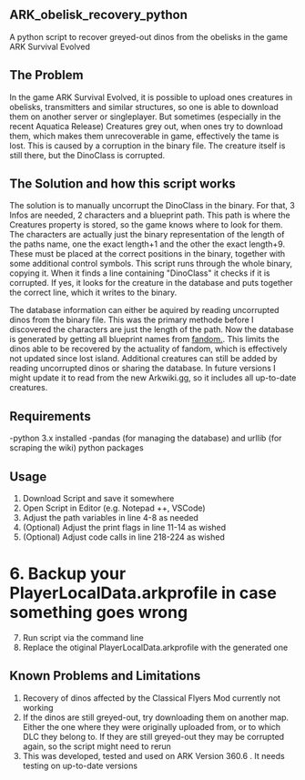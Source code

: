 ## ARK_obelisk_recovery_python
A python script to recover greyed-out dinos from the obelisks in the game ARK Survival Evolved

## The Problem
In the game ARK Survival Evolved, it is possible to upload ones creatures in obelisks, transmitters and similar structures, so one is able to download them on another server or singleplayer. But sometimes (especially in the recent Aquatica Release) Creatures grey out, when ones try to download them, which makes them unrecoverable in game, effectively the tame is lost. This is caused by a corruption in the binary file. The creature itself is still there, but the DinoClass is corrupted.

## The Solution and how this script works
The solution is to manually uncorrupt the DinoClass in the binary. For that, 3 Infos are needed, 2 characters and a blueprint path. This path is where the Creatures property is stored, so the game knows where to look for them. The characters are actually just the binary representation of the length of the paths name, one the exact length+1 and the other the exact length+9. These must be placed at the correct positions in the binary, together with some additional control symbols. This script runs through the whole binary, copying it. When it finds a line containing "DinoClass" it checks if it is corrupted. If yes, it looks for the creature in the database and puts together the correct line, which it writes to the binary.

The database information can either be aquired by reading uncorrupted dinos from the binary file. This was the primary methode before I discovered the characters are just the length of the path. 
Now the database is generated by getting all blueprint names from [fandom.](https://ark.fandom.com/wiki/Creature_IDs). This limits the dinos able to be recovered by the actuality of fandom, which is effectively not updated since lost island. Additional creatures can still be added by reading uncorrupted dinos or sharing the database. In future versions I might update it to read from the new Arkwiki.gg, so it includes all up-to-date creatures.

## Requirements
-python 3.x installed
-pandas (for managing the database) and urllib (for scraping the wiki) python packages

## Usage
1. Download Script and save it somewhere
2. Open Script in Editor (e.g. Notepad ++, VSCode)
3. Adjust the path variables in line 4-8 as needed
4. (Optional) Adjust the print flags in line 11-14 as wished
5. (Optional) Adjust code calls in line 218-224 as wished
# 6. Backup your PlayerLocalData.arkprofile in case something goes wrong
7. Run script via the command line
8. Replace the otiginal PlayerLocalData.arkprofile with the generated one

## Known Problems and Limitations
1. Recovery of dinos affected by the Classical Flyers Mod currently not working
2. If the dinos are still greyed-out, try downloading them on another map. Either the one where they were originally uploaded from, or to which DLC they belong to. If they are still greyed-out they may be corrupted again, so the script might need to rerun
3. This was developed, tested and used on ARK Version 360.6 . It needs testing on up-to-date versions
